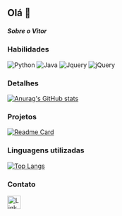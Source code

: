 ## Olá 👋

##### Sobre o Vitor 



### Habilidades 
![Python](https://img.shields.io/badge/Python-ff043b?style-for-the-badge&log-python&logoColor-blue)
![Java](https://img.shields.io/badge/Java-ED8B00?style-for-thebadge&logo-java&logoColor-white)
![Jquery](https://img.shields.io/badge/jQuery-0769AD?style=for-the-badge&logo=jquery&logoColor=white)
![jQuery](https://img.shields.io/badge/jQuery-ff043b?style=for-the-badge&logo=jquery&logoColor=white)

### Detalhes

[![Anurag's GitHub stats](https://github-redme-stats.vercel.app/api?username=Vitor-oliv&show_icons=true&theme=tokyonight)](https://github.com/anuraghazra/github-redme-stats)

### Projetos

[![Readme Card](https://github-readme-stats.vercel.app/api/pin/?username=Vitor-oliv&repo=projeto_lista_contatos&theme=tokyonight)](https://github.com/anuraghazra/github-readme-stats)

###  Linguagens utilizadas

[![Top Langs](https://github-readme-stats.vercel.app/api/top-langs/?username=Vitor-oliv&layout=compact)](https://github.com/anuraghzra/github-readme-stats)

### Contato
[<img src='https://img.shields.io/badge/LinkedIn-007785?style=for=badge&logo=linkedin&logoColor-white' alt='Linkedin' height='30'>](https://www.linkedin.com/in/vitoroliveira-tech/)
